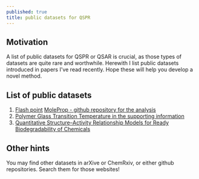 ```yaml
---
published: true
title: public datasets for QSPR
---
```

## Motivation

A list of public datasets for QSPR or QSAR is crucial, as those types of datasets are quite rare and worthwhile. Herewith I list public datasets introduced in papers I've read recently. Hope these will help you develop a novel method.

## List of public datasets

1. [Flash point](https://onlinelibrary.wiley.com/doi/abs/10.1002/minf.201900101)
   [MoleProp - github repository for the analysis](https://github.com/uw-cmg/MoleProp)
1. [Polymer Glass Transition Temperature in the supporting information](https://pubs.acs.org/doi/suppl/10.1021/acs.jcim.9b00807)
1. [Quantitative Structure–Activity Relationship Models for Ready Biodegradability of Chemicals](https://pubs.acs.org/doi/abs/10.1021/ci4000213)

## Other hints

You may find other datasets in arXive or ChemRxiv, or either github repositories. Search them for those websites!
